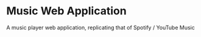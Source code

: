 # Music Web Application

A music player web application, replicating that of Spotify / YouTube Music
